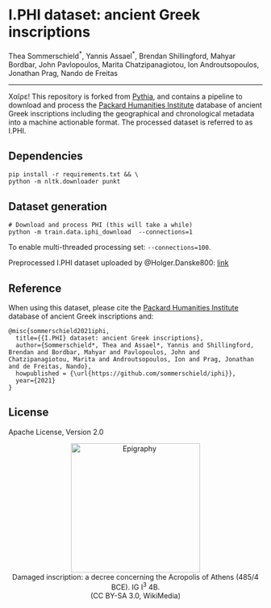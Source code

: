 # I.PHI dataset: ancient Greek inscriptions

Thea Sommerschield<sup>\*</sup>, Yannis Assael<sup>\*</sup>, Brendan Shillingford, Mahyar Bordbar, John Pavlopoulos, Marita Chatzipanagiotou, Ion Androutsopoulos, Jonathan Prag, Nando de Freitas

---

Χαῖρε! This repository is forked from [Pythia](https://github.com/sommerschield/ancient-text-restoration), and contains a pipeline to download and process the [Packard Humanities Institute](https://inscriptions.packhum.org/) database of ancient Greek inscriptions including the geographical and chronological metadata into a machine actionable format. The processed dataset is referred to as I.PHI.


## Dependencies
```
pip install -r requirements.txt && \
python -m nltk.downloader punkt
```

## Dataset generation
```
# Download and process PHI (this will take a while)
python -m train.data.iphi_download  --connections=1
```

To enable multi-threaded processing set: `--connections=100`.

Preprocessed I.PHI dataset uploaded by @Holger.Danske800: [link](https://drive.google.com/drive/folders/1WupkpBTP7BTGTqAwKQ8BSFrCaQTbKX9c)

## Reference
When using this dataset, please cite the [Packard Humanities Institute](https://inscriptions.packhum.org/) database of ancient Greek inscriptions and:
```
@misc{sommerschield2021iphi,
  title={{I.PHI} dataset: ancient Greek inscriptions},
  author={Sommerschield*, Thea and Assael*, Yannis and Shillingford, Brendan and Bordbar, Mahyar and Pavlopoulos, John and Chatzipanagiotou, Marita and Androutsopoulos, Ion and Prag, Jonathan and de Freitas, Nando},
  howpublished = {\url{https://github.com/sommerschield/iphi}},
  year={2021}
}
```

## License
Apache License, Version 2.0

<p align="center">
<img alt="Epigraphy" src="http://yannisassael.com/projects/pythia/epigraphy_transp.png" width="256" /><br />
Damaged inscription: a decree concerning the Acropolis of Athens (485/4 BCE). <it>IG</it> I<sup>3</sup> 4B.<br />(CC BY-SA 3.0, WikiMedia)
</p>
